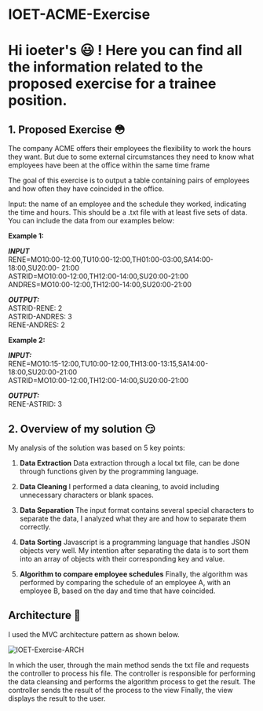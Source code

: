 ﻿# IOET-ACME-Exercise
# Hi ioeter's :smiley: ! Here you can find all the information related to the proposed exercise for a trainee position.
## 1. Proposed Exercise :flushed:
The company ACME offers their employees the flexibility to work the hours they want. But due to some external circumstances they need to know what employees have been at the office within the same time frame

The goal of this exercise is to output a table containing pairs of employees and how often they have coincided in the office.

Input: the name of an employee and the schedule they worked, indicating the time and hours. This should be a .txt file with at least five sets of data. You can include the data from our examples below:

**Example 1:**

***INPUT***  
RENE=MO10:00-12:00,TU10:00-12:00,TH01:00-03:00,SA14:00-18:00,SU20:00- 21:00  
ASTRID=MO10:00-12:00,TH12:00-14:00,SU20:00-21:00  
ANDRES=MO10:00-12:00,TH12:00-14:00,SU20:00-21:00

  
***OUTPUT:***  
ASTRID-RENE: 2  
ASTRID-ANDRES: 3  
RENE-ANDRES: 2

**Example 2:**

***INPUT:***  
RENE=MO10:15-12:00,TU10:00-12:00,TH13:00-13:15,SA14:00-18:00,SU20:00-21:00  
ASTRID=MO10:00-12:00,TH12:00-14:00,SU20:00-21:00

***OUTPUT:***  
RENE-ASTRID: 3

## 2.  Overview of my solution :smirk:
My analysis of the solution was based on 5 key points:

 1. **Data Extraction**
Data extraction through a local txt file, can be done through functions given by the programming language.

 2. **Data Cleaning**
I performed a data cleaning, to avoid including unnecessary characters or blank spaces.

 3. **Data Separation**
The input format contains several special characters to separate the data, I analyzed what they are and how to separate them correctly.

 4. **Data Sorting**
Javascript is a programming language that handles JSON objects very well. My intention after separating the data is to sort them into an array of objects with their corresponding key and value.

 5. **Algorithm to compare employee schedules**
Finally, the algorithm was performed by comparing the schedule of an employee A, with an employee B, based on the day and time that have coincided.

## Architecture :triangular_ruler:

I used the MVC architecture pattern as shown below.

![IOET-Exercise-ARCH](https://user-images.githubusercontent.com/44406615/179069309-e36c92f5-47a7-45d4-ae00-529f4c1db17b.png)

In which the user, through the main method sends the txt file and requests the controller to process his file. 
The controller is responsible for performing the data cleansing and performs the algorithm process to get the result.
The controller sends the result of the process to the view
Finally, the view displays the result to the user.
